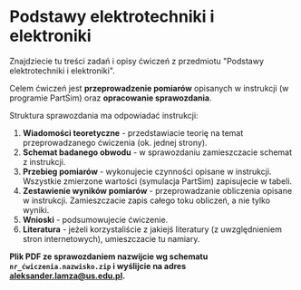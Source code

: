 # Podstawy elektrotechniki i elektroniki

Znajdziecie tu treści zadań i opisy ćwiczeń z przedmiotu "Podstawy elektrotechniki i elektroniki".

Celem ćwiczeń jest **przeprowadzenie pomiarów** opisanych w instrukcji (w programie PartSim) oraz **opracowanie sprawozdania**.

Struktura sprawozdania ma odpowiadać instrukcji:

1. **Wiadomości teoretyczne** - przedstawiacie teorię na temat przeprowadzanego ćwiczenia (ok. jednej strony).
2. **Schemat badanego obwodu** - w sprawozdaniu zamieszczacie schemat z instrukcji.
3. **Przebieg pomiarów** - wykonujecie czynności opisane w instrukcji. Wszystkie zmierzone wartości (symulacja PartSim) zapisujecie w tabeli.
4. **Zestawienie wyników pomiarów** - przeprowadzanie obliczenia opisane w instrukcji. Zamieszczacie zapis całego toku obliczeń, a nie tylko wyniki.
5. **Wnioski** - podsumowujecie ćwiczenie.
6. **Literatura** - jeżeli korzystaliście z jakiejś literatury (z uwzględnieniem stron internetowych), umieszczacie tu namiary.

**Plik PDF ze sprawozdaniem nazwijcie wg schematu `nr_ćwiczenia.nazwisko.zip` i wyślijcie na adres aleksander.lamza@us.edu.pl.**


